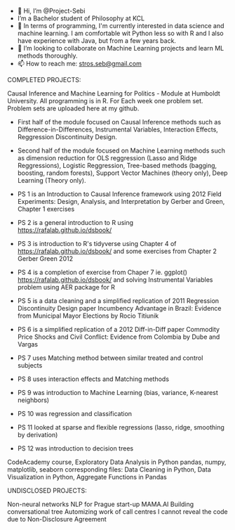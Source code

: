 - 👋 Hi, I’m @Project-Sebi
-  I’m a Bachelor student of Philosophy at KCL
- 👀 In terms of programming, I'm currently interested in data science and machine learning. I am comfortable wit Python less so with R and I also have experience with Java, but from a few years back.
- 💞️ I’m looking to collaborate on Machine Learning projects and learn ML methods thoroughly.
- 📫 How to reach me: stros.seb@gmail.com

 COMPLETED PROJECTS:

Causal Inference and Machine Learning for Politics - Module at Humboldt University. All programming is in R. For Each week one problem set. Problem sets are uploaded here at my github.

- First half of the module focused on Causal Inference methods such as Difference-in-Differences, Instrumental Variables, Interaction Effects, Reggression Discontinuity Design.
- Second half of the module focused on Machine Learning methods such as dimension reduction for OLS reggression (Lasso and Ridge Reggressions), Logistic Reggression, Tree-based methods (bagging, boosting, random forests), Support Vector Machines (theory only), Deep Learning (Theory only). 
- PS 1 is an Introduction to Causal Inference framework using 2012 Field Experiments: Design, Analysis, and Interpretation by Gerber and Green, Chapter 1 exercises
- PS 2 is a general introduction to R using https://rafalab.github.io/dsbook/
- PS 3 is introduction to R's tidyverse using Chapter 4 of https://rafalab.github.io/dsbook/ and some exercises from Chapter 2 Gerber Green 2012 
- PS 4 is a completion of exercise from Chaper 7 ie. ggplot() https://rafalab.github.io/dsbook/ and solving Instrumental Variables problem using AER package for R
- PS 5 is a data cleaning and a simplified replication of 2011 Regression Discontinuity Design paper Incumbency Advantage in Brazil: Evidence from Municipal Mayor Elections by Rocio Titiunik 
- PS 6 is a simplified replication of a 2012 Diff-in-Diff paper Commodity Price Shocks and Civil Conflict: Evidence from Colombia by Dube and Vargas
- PS 7 uses Matching method between similar treated and control subjects
- PS 8 uses interaction effects and Matching methods

- PS 9 was introduction to Machine Learning (bias, variance, K-nearest neighbors)
- PS 10 was regression and classification
- PS 11 looked at sparse and flexible regressions (lasso, ridge, smoothing by derivation)
- PS 12 was introduction to decision trees

CodeAcademy course, Exploratory Data Analysis in Python
pandas, numpy, matplotlib, seaborn
corresponding files: Data Cleaning in Python, Data Visualization in Python, Aggregate Functions in Pandas

UNDISCLOSED PROJECTS:

Non-neural networks NLP for Prague start-up MAMA.AI
Building conversational tree
Automizing work of call centres
I cannot reveal the code due to Non-Disclosure Agreement


<!---
Project-Sebi/Project-Sebi is a ✨ special ✨ repository because its `README.md` (this file) appears on your GitHub profile.
You can click the Preview link to take a look at your changes.
--->
